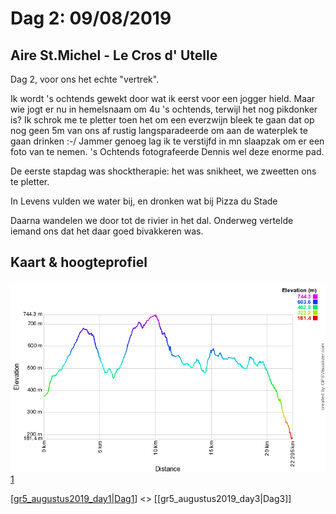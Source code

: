 # Dag 2: 09/08/2019

## Aire St.Michel - Le Cros d' Utelle

Dag 2, voor ons het echte "vertrek".

Ik wordt 's ochtends gewekt door wat ik eerst voor een jogger hield.
Maar wie jogt er nu in hemelsnaam om 4u 's ochtends, terwijl het nog
pikdonker is? Ik schrok me te pletter toen het om een everzwijn bleek te
gaan dat op nog geen 5m van ons af rustig langsparadeerde om aan de
waterplek te gaan drinken :-/ Jammer genoeg lag ik te verstijfd in mn
slaapzak om er een foto van te nemen. 's Ochtends fotografeerde Dennis
wel deze enorme pad.

De eerste stapdag was shocktherapie: het was snikheet, we zweetten ons
te pletter.

In Levens vulden we water bij, en dronken wat bij Pizza du Stade

Daarna wandelen we door tot de rivier in het dal. Onderweg vertelde
iemand ons dat het daar goed bivakkeren was.

## Kaart & hoogteprofiel

![Hoogteprofiel dag 2](../../../../assets/images/gr5_201908_2.png)
[1](https://nl.wikiloc.com/routes-wandelen/gr5-l-aire-st-michel-cros-d-utelle-49744514%7CWikiloc)

[[gr5_augustus2019_day1|Dag1]] \<\> [[gr5_augustus2019_day3|Dag3]]

[//begin]: # "Autogenerated link references for markdown compatibility"
[gr5_augustus2019_day1|Dag1]: gr5_augustus2019_day1 "Dag 1: 08/08/2019"
[//end]: # "Autogenerated link references"
